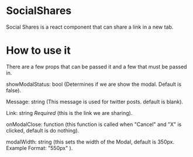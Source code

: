 # SocialShares
Social Shares is a react component that can share a link in a new tab.

# How to use it

There are a few props that can be passed it and a few that must be passed in.
  
showModalStatus: bool (Determines if we are show the modal. Default is false).

Message: string (This message is used for twitter posts. default is blank).

Link: string *Required* (this is the link we are sharing).

onModalClose: function (this function is called when "Cancel" and "X" is clicked, default is do nothing).
  
modalWidth: string (this sets the width of the Modal, default is 350px. Example Format: "550px"  ).
